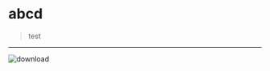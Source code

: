 # abcd

> test
---
![download](https://github.com/karlorz/docsify-demo/assets/142769090/414c30cd-be7c-492b-afdd-93f5b25bd3e8)
